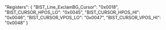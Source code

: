 "Registers": {
  "BIST_Line_ExclamBG_Cursor": "0x0018",
  "BIST_CURSOR_HPOS_LO": "0x0045",
  "BIST_CURSOR_HPOS_HI": "0x0046",
  "BIST_CURSOR_VPOS_LO": "0x0047",
  "BIST_CURSOR_VPOS_HI": "0x0048"
}